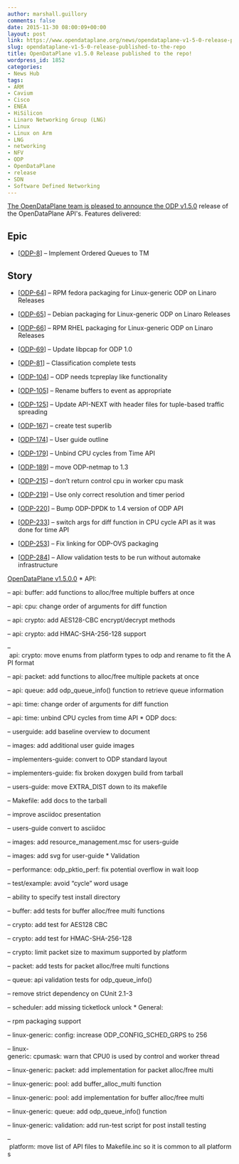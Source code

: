 ```yaml
---
author: marshall.guillory
comments: false
date: 2015-11-30 08:00:09+00:00
layout: post
link: https://www.opendataplane.org/news/opendataplane-v1-5-0-release-published-to-the-repo/
slug: opendataplane-v1-5-0-release-published-to-the-repo
title: OpenDataPlane v1.5.0 Release published to the repo!
wordpress_id: 1852
categories:
- News Hub
tags:
- ARM
- Cavium
- Cisco
- ENEA
- HiSilicon
- Linaro Networking Group (LNG)
- Linux
- Linux on Arm
- LNG
- networking
- NFV
- ODP
- OpenDataPlane
- release
- SDN
- Software Defined Networking
---
```


[The OpenDataPlane team is pleased to announce the ODP v1.5.0](https://git.linaro.org/lng/odp.git/tag/?h=v1.5.0.0) release of the OpenDataPlane API's. Features delivered:


## Epic

  * [[ODP-8](https://projects.linaro.org/browse/ODP-8)] – Implement Ordered Queues to TM

## Story

  * [[ODP-64](https://projects.linaro.org/browse/ODP-64)] – RPM fedora packaging for Linux-generic ODP on Linaro Releases


  * [[ODP-65](https://projects.linaro.org/browse/ODP-65)] – Debian packaging for Linux-generic ODP on Linaro Releases


  * [[ODP-66](https://projects.linaro.org/browse/ODP-66)] – RPM RHEL packaging for Linux-generic ODP on Linaro Releases


  * [[ODP-69](https://projects.linaro.org/browse/ODP-69)] – Update libpcap for ODP 1.0


  * [[ODP-81](https://projects.linaro.org/browse/ODP-81)] – Classification complete tests


  * [[ODP-104](https://projects.linaro.org/browse/ODP-104)] – ODP needs tcpreplay like functionality


  * [[ODP-105](https://projects.linaro.org/browse/ODP-105)] – Rename buffers to event as appropriate


  * [[ODP-125](https://projects.linaro.org/browse/ODP-125)] – Update API-NEXT with header files for tuple-based traffic spreading


  * [[ODP-167](https://projects.linaro.org/browse/ODP-167)] – create test superlib


  * [[ODP-174](https://projects.linaro.org/browse/ODP-174)] – User guide outline


  * [[ODP-179](https://projects.linaro.org/browse/ODP-179)] – Unbind CPU cycles from Time API


  * [[ODP-189](https://projects.linaro.org/browse/ODP-189)] – move ODP-netmap to 1.3


  * [[ODP-215](https://projects.linaro.org/browse/ODP-215)] – don’t return control cpu in worker cpu mask


  * [[ODP-219](https://projects.linaro.org/browse/ODP-219)] – Use only correct resolution and timer period


  * [[ODP-220](https://projects.linaro.org/browse/ODP-220)] – Bump ODP-DPDK to 1.4 version of ODP API


  * [[ODP-233](https://projects.linaro.org/browse/ODP-233)] – switch args for diff function in CPU cycle API as it was done for time API


  * [[ODP-253](https://projects.linaro.org/browse/ODP-253)] – Fix linking for ODP-OVS packaging


  * [[ODP-284](https://projects.linaro.org/browse/ODP-284)] – Allow validation tests to be run without automake infrastructure


[OpenDataPlane v1.5.0.0](https://git.linaro.org/lng/odp.git/tag/?h=v1.5.0.0)
* API:

– api: buffer: add functions to alloc/free multiple buffers at once

– api: cpu: change order of arguments for diff function

– api: crypto: add AES128-CBC encrypt/decrypt methods

– api: crypto: add HMAC-SHA-256-128 support

– api: crypto: move enums from platform types to odp and rename to fit the API format

– api: packet: add functions to alloc/free multiple packets at once

– api: queue: add odp_queue_info() function to retrieve queue information

– api: time: change order of arguments for diff function

– api: time: unbind CPU cycles from time API
* ODP docs:

– userguide: add baseline overview to document

– images: add additional user guide images

– implementers-guide: convert to ODP standard layout

– implementers-guide: fix broken doxygen build from tarball

– users-guide: move EXTRA_DIST down to its makefile

– Makefile: add docs to the tarball

– improve asciidoc presentation

– users-guide convert to asciidoc

– images: add resource_management.msc for users-guide

– images: add svg for user-guide
* Validation

– performance: odp_pktio_perf: fix potential overflow in wait loop

– test/example: avoid “cycle” word usage

– ability to specify test install directory

– buffer: add tests for buffer alloc/free multi functions

– crypto: add test for AES128 CBC

– crypto: add test for HMAC-SHA-256-128

– crypto: limit packet size to maximum supported by platform

– packet: add tests for packet alloc/free multi functions

– queue: api validation tests for odp_queue_info()

– remove strict dependency on CUnit 2.1-3

– scheduler: add missing ticketlock unlock
* General:

– rpm packaging support

– linux-generic: config: increase ODP_CONFIG_SCHED_GRPS to 256

– linux-generic: cpumask: warn that CPU0 is used by control and worker thread

– linux-generic: packet: add implementation for packet alloc/free multi

– linux-generic: pool: add buffer_alloc_multi function

– linux-generic: pool: add implementation for buffer alloc/free multi

– linux-generic: queue: add odp_queue_info() function

– linux-generic: validation: add run-test script for post install testing

– platform: move list of API files to Makefile.inc so it is common to all platforms
